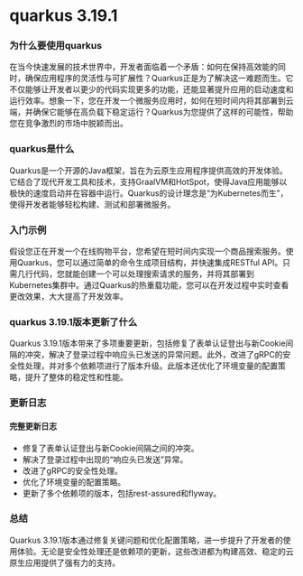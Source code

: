# quarkus 3.19.1
### 为什么要使用quarkus

在当今快速发展的技术世界中，开发者面临着一个矛盾：如何在保持高效能的同时，确保应用程序的灵活性与可扩展性？Quarkus正是为了解决这一难题而生。它不仅能够让开发者以更少的代码实现更多的功能，还能显著提升应用的启动速度和运行效率。想象一下，您在开发一个微服务应用时，如何在短时间内将其部署到云端，并确保它能够在高负载下稳定运行？Quarkus为您提供了这样的可能性，帮助您在竞争激烈的市场中脱颖而出。

### quarkus是什么

Quarkus是一个开源的Java框架，旨在为云原生应用程序提供高效的开发体验。它结合了现代开发工具和技术，支持GraalVM和HotSpot，使得Java应用能够以极快的速度启动并在容器中运行。Quarkus的设计理念是“为Kubernetes而生”，使得开发者能够轻松构建、测试和部署微服务。

### 入门示例

假设您正在开发一个在线购物平台，您希望在短时间内实现一个商品搜索服务。使用Quarkus，您可以通过简单的命令生成项目结构，并快速集成RESTful API。只需几行代码，您就能创建一个可以处理搜索请求的服务，并将其部署到Kubernetes集群中。通过Quarkus的热重载功能，您可以在开发过程中实时查看更改效果，大大提高了开发效率。

### quarkus 3.19.1版本更新了什么

Quarkus 3.19.1版本带来了多项重要更新，包括修复了表单认证登出与新Cookie间隔的冲突，解决了登录过程中响应头已发送的异常问题。此外，改进了gRPC的安全性处理，并对多个依赖项进行了版本升级。此版本还优化了环境变量的配置策略，提升了整体的稳定性和性能。

### 更新日志

#### 完整更新日志
- 修复了表单认证登出与新Cookie间隔之间的冲突。
- 解决了登录过程中出现的“响应头已发送”异常。
- 改进了gRPC的安全性处理。
- 优化了环境变量的配置策略。
- 更新了多个依赖项的版本，包括rest-assured和flyway。

### 总结

Quarkus 3.19.1版本通过修复关键问题和优化配置策略，进一步提升了开发者的使用体验。无论是安全性处理还是依赖项的更新，这些改进都为构建高效、稳定的云原生应用提供了强有力的支持。